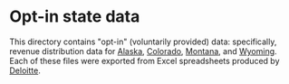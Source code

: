 # Opt-in state data

This directory contains "opt-in" (voluntarily provided) data: specifically,
revenue distribution data for [Alaska](AK/), [Colorado](CO/), [Montana](MT/), and [Wyoming](WY/).
Each of these files were exported from Excel spreadsheets produced by [Deloitte].

[Deloitte]: http://deloitte.com
